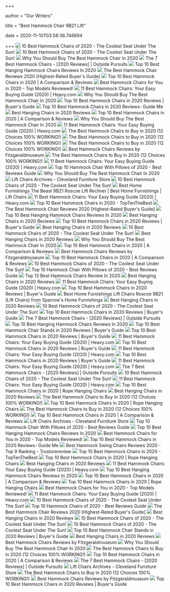 +++
        
author = "Our Writers"
        
title = "Best Hammock Chair 9B21 Lift"
        
date = 2020-11-10T03:58:36.748894
        
+++
[ ![](https://aguidepro.com/wp-content/uploads/2019/07/Best-Choice-Products-Deluxe-Padded-Cotton-Hammock-Hanging-Chair.jpg)](https://aguidepro.com/wp-content/uploads/2019/07/Best-Choice-Products-Deluxe-Padded-Cotton-Hammock-Hanging-Chair.jpg) 10 Best Hammock Chairs of 2020 - The Coolest Seat Under The Sun!
[ ![](https://m.media-amazon.com/images/I/41vqcxEUIzL.jpg)](https://m.media-amazon.com/images/I/41vqcxEUIzL.jpg) 10 Best Hammock Chairs of 2020 - The Coolest Seat Under The Sun!
[ ![](https://images-na.ssl-images-amazon.com/images/I/71iNQpv0XgL._AC_SX466_.jpg)](https://images-na.ssl-images-amazon.com/images/I/71iNQpv0XgL._AC_SX466_.jpg) Why You Should Buy The Best Hammock Chair In 2020
[ ![](https://www.outsidepursuits.com/wp-content/uploads/2020/06/best-hammock-chair.jpg)](https://www.outsidepursuits.com/wp-content/uploads/2020/06/best-hammock-chair.jpg) The 7 Best Hammock Chairs - [2020 Reviews] | Outside Pursuits
[ ![](https://cdn.shortpixel.ai/client/q_glossy,ret_img,w_500,h_330/https://allkitchenpro.com/wp-content/uploads/2020/05/10-Top-10-Best-Hanging-Hammock-Chairs-Reviews.jpg)](https://cdn.shortpixel.ai/client/q_glossy,ret_img,w_500,h_330/https://allkitchenpro.com/wp-content/uploads/2020/05/10-Top-10-Best-Hanging-Hammock-Chairs-Reviews.jpg) Top 10 Best Hanging Hammock Chairs Reviews In 2020
[ ![](https://www.serenityhealth.com/product_images/brand/Sunnydaze_Decor/LY-CHC-TN/MAIN__WB__1.jpg)](https://www.serenityhealth.com/product_images/brand/Sunnydaze_Decor/LY-CHC-TN/MAIN__WB__1.jpg) The Best Hammock Chair Reviews 2020 [Highest-Rated Buyer's Guide]
[ ![](https://trendyreviewed.com/wp-content/uploads/2020/01/Nature-Gear-Swing-Hammock-Chair-683x1024.jpg)](https://trendyreviewed.com/wp-content/uploads/2020/01/Nature-Gear-Swing-Hammock-Chair-683x1024.jpg) Top 10 Best Hammock Chairs in 2020 | A Comparison & Reviews
[ ![](https://outdoorexpart.com/wp-content/uploads/2020/01/Greenstell-Caribbean-Hammock-Chair.jpg)](https://outdoorexpart.com/wp-content/uploads/2020/01/Greenstell-Caribbean-Hammock-Chair.jpg) Best Hammock Chairs for You in 2020 - Top Models Reviewed!
[ ![](https://heavy.com/wp-content/uploads/2019/02/reclining-hammock-chair.jpg?quality=65&strip=all&w=425)](https://heavy.com/wp-content/uploads/2019/02/reclining-hammock-chair.jpg?quality=65&strip=all&w=425) 11 Best Hammock Chairs: Your Easy Buying Guide (2020) | Heavy.com
[ ![](https://images-na.ssl-images-amazon.com/images/I/816ngLpZOfL._AC_SX425_.jpg)](https://images-na.ssl-images-amazon.com/images/I/816ngLpZOfL._AC_SX425_.jpg) Why You Should Buy The Best Hammock Chair In 2020
[ ![](https://www.easygetproduct.com/wp-content/uploads/2019/09/Top-10-Best-Hammock-Chairs-in-2019-Reviews.jpg)](https://www.easygetproduct.com/wp-content/uploads/2019/09/Top-10-Best-Hammock-Chairs-in-2019-Reviews.jpg) Top 10 Best Hammock Chairs in 2020 Reviews | Buyer's Guide
[ ![](https://680977.smushcdn.com/1901499/wp-content/uploads/2020/05/Hammock-Chair-740x463.jpg?lossy=0&strip=1&webp=1)](https://680977.smushcdn.com/1901499/wp-content/uploads/2020/05/Hammock-Chair-740x463.jpg?lossy=0&strip=1&webp=1) Top 10 Best Hammock Chairs in 2020 Reviews- Guide Me
[ ![](https://awesometoplist.com/wp-content/uploads/2019/11/Best-Choice-Products-Deluxe-Padded-Cotton-Hammock-Hanging-Chair-Indoor-Outdoor-Use-e1572850870522.jpg)](https://awesometoplist.com/wp-content/uploads/2019/11/Best-Choice-Products-Deluxe-Padded-Cotton-Hammock-Hanging-Chair-Indoor-Outdoor-Use-e1572850870522.jpg) Best Hanging Chairs in 2020 Reviews
[ ![](https://trendyreviewed.com/wp-content/uploads/2020/01/Y-STOP-Hanging-Hammock-Chair-1024x1024.jpg)](https://trendyreviewed.com/wp-content/uploads/2020/01/Y-STOP-Hanging-Hammock-Chair-1024x1024.jpg) Top 10 Best Hammock Chairs in 2020 | A Comparison & Reviews
[ ![](https://images-na.ssl-images-amazon.com/images/I/61Ywr34NnSL._AC_SX466_.jpg)](https://images-na.ssl-images-amazon.com/images/I/61Ywr34NnSL._AC_SX466_.jpg) Why You Should Buy The Best Hammock Chair In 2020
[ ![](https://heavy.com/wp-content/uploads/2019/02/high-weight-capacity-hammock-chair.jpg?quality=65&strip=all&w=425)](https://heavy.com/wp-content/uploads/2019/02/high-weight-capacity-hammock-chair.jpg?quality=65&strip=all&w=425) 11 Best Hammock Chairs: Your Easy Buying Guide (2020) | Heavy.com
[ ![](https://images-na.ssl-images-amazon.com/images/I/815x3K46HuL._AC_SX679_.jpg)](https://images-na.ssl-images-amazon.com/images/I/815x3K46HuL._AC_SX679_.jpg) The Best Hammock Chairs to Buy in 2020 (12 Choices 100% WORKING!)
[ ![](https://images-na.ssl-images-amazon.com/images/I/71bfCpVOLFL._AC_SX679_.jpg)](https://images-na.ssl-images-amazon.com/images/I/71bfCpVOLFL._AC_SX679_.jpg) The Best Hammock Chairs to Buy in 2020 (12 Choices 100% WORKING!)
[ ![](https://images-na.ssl-images-amazon.com/images/I/81RItLXi2JL._AC_SX679_.jpg)](https://images-na.ssl-images-amazon.com/images/I/81RItLXi2JL._AC_SX679_.jpg) The Best Hammock Chairs to Buy in 2020 (12 Choices 100% WORKING!)
[ ![](https://fitzgeraldmuseum.net/wp-content/uploads/2017/09/10-2.jpg)](https://fitzgeraldmuseum.net/wp-content/uploads/2017/09/10-2.jpg) Best Hammock Chairs Reviews by Fitzgeraldmuseum
[ ![](https://cdn.stopreset.org/wp-content/uploads/2019/05/best_hammock_chair.jpg)](https://cdn.stopreset.org/wp-content/uploads/2019/05/best_hammock_chair.jpg) The Best Hammock Chairs to Buy in 2020 (12 Choices 100% WORKING!)
[ ![](https://heavy.com/wp-content/uploads/2019/02/best-choice-products-hammock-hanging-chair-air-deluxe.jpg?quality=65&strip=all&w=425)](https://heavy.com/wp-content/uploads/2019/02/best-choice-products-hammock-hanging-chair-air-deluxe.jpg?quality=65&strip=all&w=425) 11 Best Hammock Chairs: Your Easy Buying Guide (2020) | Heavy.com
[ ![](https://m.media-amazon.com/images/I/619In9XJbPL.jpg)](https://m.media-amazon.com/images/I/619In9XJbPL.jpg) Top 10 Hammock Chair With Pillows of 2020 - Best Reviews Guide
[ ![](https://images-na.ssl-images-amazon.com/images/I/71LSRmc1WkL._AC_SX679_.jpg)](https://images-na.ssl-images-amazon.com/images/I/71LSRmc1WkL._AC_SX679_.jpg) Why You Should Buy The Best Hammock Chair In 2020
[ ![](http://www.clevelanddiscountfurniturestore.com/wp-content/uploads/2017/07/9B21_UP-566x566-500x500.jpg)](http://www.clevelanddiscountfurniturestore.com/wp-content/uploads/2017/07/9B21_UP-566x566-500x500.jpg) Lift Chairs Archives - Cleveland Furniture Store
[ ![](https://aguidepro.com/wp-content/uploads/2019/07/CCTRO-Hanging-Rope-Hammock-Chair-Swing-Seat.jpg)](https://aguidepro.com/wp-content/uploads/2019/07/CCTRO-Hanging-Rope-Hammock-Chair-Swing-Seat.jpg) 10 Best Hammock Chairs of 2020 - The Coolest Seat Under The Sun!
[ ![](https://imageresizer.furnituredealer.net/img/remote/images.furnituredealer.net/img/products%2Fbest_home_furnishings%2Fcolor%2Fthe%20beast%20recliners_9b21-b3.jpg?width=878&height=600&scale=both&trim.threshold=80)](https://imageresizer.furnituredealer.net/img/remote/images.furnituredealer.net/img/products%2Fbest_home_furnishings%2Fcolor%2Fthe%20beast%20recliners_9b21-b3.jpg?width=878&height=600&scale=both&trim.threshold=80) Best Home Furnishings The Beast 9B21 Roscoe Lift Recliner | Best Home  Furnishings | Lift Chairs
[ ![](https://heavy.com/wp-content/uploads/2018/03/hammock-chairs.jpg?quality=65&strip=all)](https://heavy.com/wp-content/uploads/2018/03/hammock-chairs.jpg?quality=65&strip=all) 11 Best Hammock Chairs: Your Easy Buying Guide (2020) | Heavy.com
[ ![](https://www.toptenthebest.com/wp-content/uploads/2017/04/9.-Krazy-Outdoors-Mayan-Hammock-Chair-300x286.jpeg)](https://www.toptenthebest.com/wp-content/uploads/2017/04/9.-Krazy-Outdoors-Mayan-Hammock-Chair-300x286.jpeg) Top 10 Best Hammock Chairs in 2020 - TopTenTheBest
[ ![](https://royalhammockheadquarters.com/wp-content/uploads/2018/06/The-Most-In-Depth-Guide-to-Hammock-Chairs-in-2018.jpg)](https://royalhammockheadquarters.com/wp-content/uploads/2018/06/The-Most-In-Depth-Guide-to-Hammock-Chairs-in-2018.jpg) The Best Hammock Chair Reviews 2020 [Highest-Rated Buyer's Guide]
[ ![](https://cdn.shortpixel.ai/client/q_glossy,ret_img,w_500,h_330/https://allkitchenpro.com/wp-content/uploads/2020/05/8-Top-10-Best-Hanging-Hammock-Chairs-Reviews.jpg)](https://cdn.shortpixel.ai/client/q_glossy,ret_img,w_500,h_330/https://allkitchenpro.com/wp-content/uploads/2020/05/8-Top-10-Best-Hanging-Hammock-Chairs-Reviews.jpg) Top 10 Best Hanging Hammock Chairs Reviews In 2020
[ ![](https://m.media-amazon.com/images/I/41UXPTfaBGL._SL160_.jpg)](https://m.media-amazon.com/images/I/41UXPTfaBGL._SL160_.jpg) Best Hanging Chairs in 2020 Reviews
[ ![](https://www.easygetproduct.com/wp-content/uploads/2019/09/8.-Caromy-Hammock-Chair-Macrame-Swing-265-LBS-300x300.jpg)](https://www.easygetproduct.com/wp-content/uploads/2019/09/8.-Caromy-Hammock-Chair-Macrame-Swing-265-LBS-300x300.jpg) Top 10 Best Hammock Chairs in 2020 Reviews | Buyer's Guide
[ ![](https://awesometoplist.com/wp-content/uploads/2019/11/Large-Brazilian-Hammock-Chair-by-Hammock-Sky-e1572851558475.jpg)](https://awesometoplist.com/wp-content/uploads/2019/11/Large-Brazilian-Hammock-Chair-by-Hammock-Sky-e1572851558475.jpg) Best Hanging Chairs in 2020 Reviews
[ ![](https://aguidepro.com/wp-content/uploads/2019/07/Caribbean-Hammocks-Large-Chair..jpg)](https://aguidepro.com/wp-content/uploads/2019/07/Caribbean-Hammocks-Large-Chair..jpg) 10 Best Hammock Chairs of 2020 - The Coolest Seat Under The Sun!
[ ![](https://awesometoplist.com/wp-content/uploads/2019/11/Chihee-Hammock-Chair-Large-Hammock-Chair-Relax-Hanging-Swing-Chair-Cotton-Weave-1-e1572851329974.jpg)](https://awesometoplist.com/wp-content/uploads/2019/11/Chihee-Hammock-Chair-Large-Hammock-Chair-Relax-Hanging-Swing-Chair-Cotton-Weave-1-e1572851329974.jpg) Best Hanging Chairs in 2020 Reviews
[ ![](https://images-na.ssl-images-amazon.com/images/I/61vvphfmb2L._AC_SX466_.jpg)](https://images-na.ssl-images-amazon.com/images/I/61vvphfmb2L._AC_SX466_.jpg) Why You Should Buy The Best Hammock Chair In 2020
[ ![](https://trendyreviewed.com/wp-content/uploads/2020/01/Hammock-Chair-by-E-EVERKING-1024x1024.jpg)](https://trendyreviewed.com/wp-content/uploads/2020/01/Hammock-Chair-by-E-EVERKING-1024x1024.jpg) Top 10 Best Hammock Chairs in 2020 | A Comparison & Reviews
[ ![](https://fitzgeraldmuseum.net/wp-content/uploads/2017/09/8-2.jpg)](https://fitzgeraldmuseum.net/wp-content/uploads/2017/09/8-2.jpg) Best Hammock Chairs Reviews by Fitzgeraldmuseum
[ ![](https://trendyreviewed.com/wp-content/uploads/2020/01/Hammock-Sky-XXL-Swing-Hammock-Chair-1024x995.jpg)](https://trendyreviewed.com/wp-content/uploads/2020/01/Hammock-Sky-XXL-Swing-Hammock-Chair-1024x995.jpg) Top 10 Best Hammock Chairs in 2020 | A Comparison & Reviews
[ ![](https://aguidepro.com/wp-content/uploads/2019/07/Blissun-Hanging-Hammock-Chair.jpg)](https://aguidepro.com/wp-content/uploads/2019/07/Blissun-Hanging-Hammock-Chair.jpg) 10 Best Hammock Chairs of 2020 - The Coolest Seat Under The Sun!
[ ![](https://m.media-amazon.com/images/I/41-8c3PUC0L.jpg)](https://m.media-amazon.com/images/I/41-8c3PUC0L.jpg) Top 10 Hammock Chair With Pillows of 2020 - Best Reviews Guide
[ ![](https://industryears.com/wp-content/uploads/2019/05/Hammock-Chairs.jpg)](https://industryears.com/wp-content/uploads/2019/05/Hammock-Chairs.jpg) Top 13 Best Hammock Chairs Review In 2020
[ ![](https://awesometoplist.com/wp-content/uploads/2019/11/X-cosrack-Hammock-Chair-with-Lights-e1572850835659.jpg)](https://awesometoplist.com/wp-content/uploads/2019/11/X-cosrack-Hammock-Chair-with-Lights-e1572850835659.jpg) Best Hanging Chairs in 2020 Reviews
[ ![](https://heavy.com/wp-content/uploads/2019/02/macrame-hammock-chair.jpg?quality=65&strip=all&w=425)](https://heavy.com/wp-content/uploads/2019/02/macrame-hammock-chair.jpg?quality=65&strip=all&w=425) 11 Best Hammock Chairs: Your Easy Buying Guide (2020) | Heavy.com
[ ![](https://www.easygetproduct.com/wp-content/uploads/2019/09/9.-Patio-Watcher-Hammock-Chair-Hanging-Rope-2-Cushions-and-Hardware-300x300.jpg)](https://www.easygetproduct.com/wp-content/uploads/2019/09/9.-Patio-Watcher-Hammock-Chair-Hanging-Rope-2-Cushions-and-Hardware-300x300.jpg) Top 10 Best Hammock Chairs in 2020 Reviews | Buyer's Guide
[ ![](https://imgres.tailbase.com/rzdimg/prods/800/240326_1.jpg)](https://imgres.tailbase.com/rzdimg/prods/800/240326_1.jpg) Best Home Furnishings Lift Chairs Roscoe 9B21 (Lift Chairs) from Sparrow's  Home Furnishings
[ ![](https://awesometoplist.com/wp-content/uploads/2019/11/Chihee-Hammock-Chair-Large-Hammock-Chair-Relax-Hanging-Swing-Chair-Cotton-Weave-e1572850955192.jpg)](https://awesometoplist.com/wp-content/uploads/2019/11/Chihee-Hammock-Chair-Large-Hammock-Chair-Relax-Hanging-Swing-Chair-Cotton-Weave-e1572850955192.jpg) Best Hanging Chairs in 2020 Reviews
[ ![](https://aguidepro.com/wp-content/uploads/2019/07/Hammock-Sky-Large-Brazilian-Hammock-Chair-768x1024.jpg)](https://aguidepro.com/wp-content/uploads/2019/07/Hammock-Sky-Large-Brazilian-Hammock-Chair-768x1024.jpg) 10 Best Hammock Chairs of 2020 - The Coolest Seat Under The Sun!
[ ![](https://www.easygetproduct.com/wp-content/uploads/2019/09/4.-Sorbus-Hanging-Hammock-Chair-Swing-300x300.jpg)](https://www.easygetproduct.com/wp-content/uploads/2019/09/4.-Sorbus-Hanging-Hammock-Chair-Swing-300x300.jpg) Top 10 Best Hammock Chairs in 2020 Reviews | Buyer's Guide
[ ![](https://2or2n61eranl2ilm943t35jn-wpengine.netdna-ssl.com/wp-content/uploads/2020/06/best-hammock-swing-chair.jpg)](https://2or2n61eranl2ilm943t35jn-wpengine.netdna-ssl.com/wp-content/uploads/2020/06/best-hammock-swing-chair.jpg) The 7 Best Hammock Chairs - [2020 Reviews] | Outside Pursuits
[ ![](https://cdn.shortpixel.ai/client/q_glossy,ret_img,w_500,h_330/https://allkitchenpro.com/wp-content/uploads/2020/05/6-Top-10-Best-Hanging-Hammock-Chairs-Reviews.jpg)](https://cdn.shortpixel.ai/client/q_glossy,ret_img,w_500,h_330/https://allkitchenpro.com/wp-content/uploads/2020/05/6-Top-10-Best-Hanging-Hammock-Chairs-Reviews.jpg) Top 10 Best Hanging Hammock Chairs Reviews In 2020
[ ![](https://www.tentopproduct.com/wp-content/uploads/2019/09/hammock-chair-stands.jpg)](https://www.tentopproduct.com/wp-content/uploads/2019/09/hammock-chair-stands.jpg) Top 10 Best Hammock Chair Stands in 2020 Reviews | Buyer's Guide
[ ![](https://www.easygetproduct.com/wp-content/uploads/2019/09/7.-KINDEN-Hammock-Chair-300x300.jpg)](https://www.easygetproduct.com/wp-content/uploads/2019/09/7.-KINDEN-Hammock-Chair-300x300.jpg) Top 10 Best Hammock Chairs in 2020 Reviews | Buyer's Guide
[ ![](https://heavy.com/wp-content/uploads/2019/02/patio-hammock-chair-with-sunshade.jpg?quality=65&strip=all&w=425)](https://heavy.com/wp-content/uploads/2019/02/patio-hammock-chair-with-sunshade.jpg?quality=65&strip=all&w=425) 11 Best Hammock Chairs: Your Easy Buying Guide (2020) | Heavy.com
[ ![](https://www.easygetproduct.com/wp-content/uploads/2019/09/5.-WBHome-Hammock-Swing-Chair-with-Two-Seat-Cushions-300x300.jpg)](https://www.easygetproduct.com/wp-content/uploads/2019/09/5.-WBHome-Hammock-Swing-Chair-with-Two-Seat-Cushions-300x300.jpg) Top 10 Best Hammock Chairs in 2020 Reviews | Buyer's Guide
[ ![](https://heavy.com/wp-content/uploads/2018/03/sorbus-hammock-chair-seat.jpg?quality=65&strip=all&w=425)](https://heavy.com/wp-content/uploads/2018/03/sorbus-hammock-chair-seat.jpg?quality=65&strip=all&w=425) 11 Best Hammock Chairs: Your Easy Buying Guide (2020) | Heavy.com
[ ![](https://www.easygetproduct.com/wp-content/uploads/2019/09/10.-Giantex-Hammock-Chair-350LBS-Hanging-Chair-with-Tassels-300x300.jpg)](https://www.easygetproduct.com/wp-content/uploads/2019/09/10.-Giantex-Hammock-Chair-350LBS-Hanging-Chair-with-Tassels-300x300.jpg) Top 10 Best Hammock Chairs in 2020 Reviews | Buyer's Guide
[ ![](https://heavy.com/wp-content/uploads/2018/03/caribbean-hammocks-soft-spun-chair-with-footrest.jpg?quality=65&strip=all&w=425)](https://heavy.com/wp-content/uploads/2018/03/caribbean-hammocks-soft-spun-chair-with-footrest.jpg?quality=65&strip=all&w=425) 11 Best Hammock Chairs: Your Easy Buying Guide (2020) | Heavy.com
[ ![](https://2or2n61eranl2ilm943t35jn-wpengine.netdna-ssl.com/wp-content/uploads/2020/06/418KxKTuRJL.jpg)](https://2or2n61eranl2ilm943t35jn-wpengine.netdna-ssl.com/wp-content/uploads/2020/06/418KxKTuRJL.jpg) The 7 Best Hammock Chairs - [2020 Reviews] | Outside Pursuits
[ ![](https://aguidepro.com/wp-content/uploads/2019/07/Caribbean-Hammocks-Large-Chair-1024x1024.jpg)](https://aguidepro.com/wp-content/uploads/2019/07/Caribbean-Hammocks-Large-Chair-1024x1024.jpg) 10 Best Hammock Chairs of 2020 - The Coolest Seat Under The Sun!
[ ![](https://heavy.com/wp-content/uploads/2019/02/bormart-hammock-chair.jpg?quality=65&strip=all&w=425)](https://heavy.com/wp-content/uploads/2019/02/bormart-hammock-chair.jpg?quality=65&strip=all&w=425) 11 Best Hammock Chairs: Your Easy Buying Guide (2020) | Heavy.com
[ ![](https://wordpress-331093-1015912.cloudwaysapps.com/wp-content/uploads/2019/09/1.-Large-Brazilian-Hammock-Chair-300x300.jpg)](https://wordpress-331093-1015912.cloudwaysapps.com/wp-content/uploads/2019/09/1.-Large-Brazilian-Hammock-Chair-300x300.jpg) Top 10 Best Hammock Chairs in 2020 | Rope Hanging Chairs
[ ![](https://awesometoplist.com/wp-content/uploads/2019/11/LAZZO-Hammock-Chair-Hanging-Knitted-Mesh-Polyester-Rope-Macrame-Swing-e1572851029518.jpg)](https://awesometoplist.com/wp-content/uploads/2019/11/LAZZO-Hammock-Chair-Hanging-Knitted-Mesh-Polyester-Rope-Macrame-Swing-e1572851029518.jpg) Best Hanging Chairs in 2020 Reviews
[ ![](https://images-na.ssl-images-amazon.com/images/I/81SP0pBaN6L._AC_SX679_.jpg)](https://images-na.ssl-images-amazon.com/images/I/81SP0pBaN6L._AC_SX679_.jpg) The Best Hammock Chairs to Buy in 2020 (12 Choices 100% WORKING!)
[ ![](https://m.media-amazon.com/images/I/51bVB24er6L._SL160_.jpg)](https://m.media-amazon.com/images/I/51bVB24er6L._SL160_.jpg) Top 10 Best Hammock Chairs in 2020 | Rope Hanging Chairs
[ ![](https://images-na.ssl-images-amazon.com/images/I/71S8km0CuLL._AC_SX679_.jpg)](https://images-na.ssl-images-amazon.com/images/I/71S8km0CuLL._AC_SX679_.jpg) The Best Hammock Chairs to Buy in 2020 (12 Choices 100% WORKING!)
[ ![](https://trendyreviewed.com/wp-content/uploads/2020/01/Chair-Swing-Hammock-Chair-by-Sorbus-1024x1024.jpg)](https://trendyreviewed.com/wp-content/uploads/2020/01/Chair-Swing-Hammock-Chair-by-Sorbus-1024x1024.jpg) Top 10 Best Hammock Chairs in 2020 | A Comparison & Reviews
[ ![](http://www.clevelanddiscountfurniturestore.com/wp-content/uploads/2017/07/10901-12-T107-668-UP1.jpg)](http://www.clevelanddiscountfurniturestore.com/wp-content/uploads/2017/07/10901-12-T107-668-UP1.jpg) Lift Chairs Archives - Cleveland Furniture Store
[ ![](https://m.media-amazon.com/images/I/41TDOAbgUnL.jpg)](https://m.media-amazon.com/images/I/41TDOAbgUnL.jpg) Top 10 Hammock Chair With Pillows of 2020 - Best Reviews Guide
[ ![](https://allkitchenpro.com/wp-content/uploads/2020/05/1-Top-10-Best-Hanging-Hammock-Chairs-Reviews-1.jpg)](https://allkitchenpro.com/wp-content/uploads/2020/05/1-Top-10-Best-Hanging-Hammock-Chairs-Reviews-1.jpg) Top 10 Best Hanging Hammock Chairs Reviews In 2020
[ ![](https://outdoorexpart.com/wp-content/uploads/2020/01/Y-STOP-Hammock-Chair-Hanging-Rope-Swing.jpg)](https://outdoorexpart.com/wp-content/uploads/2020/01/Y-STOP-Hammock-Chair-Hanging-Rope-Swing.jpg) Best Hammock Chairs for You in 2020 - Top Models Reviewed!
[ ![](https://680977.smushcdn.com/1901499/wp-content/uploads/2020/05/4.-E-EVERKING-Hammock-Chair-400x400.jpg?lossy=0&strip=1&webp=1)](https://680977.smushcdn.com/1901499/wp-content/uploads/2020/05/4.-E-EVERKING-Hammock-Chair-400x400.jpg?lossy=0&strip=1&webp=1) Top 10 Best Hammock Chairs in 2020 Reviews- Guide Me
[ ![](https://trustorereview.com/wp-content/uploads/2018/06/Top-Best-Hammock-Swing-Chair-Reviews.jpg)](https://trustorereview.com/wp-content/uploads/2018/06/Top-Best-Hammock-Swing-Chair-Reviews.jpg)  Best Hammock Swing Chairs Reviews 2020 - Top 9 Ranking - Trustorereview
[ ![](https://www.toptenthebest.com/wp-content/uploads/2017/04/1.-Caribbean-Hammocks-Polyester-Hanging-Chair.jpeg)](https://www.toptenthebest.com/wp-content/uploads/2017/04/1.-Caribbean-Hammocks-Polyester-Hanging-Chair.jpeg) Top 10 Best Hammock Chairs in 2020 - TopTenTheBest
[ ![](https://wordpress-331093-1015912.cloudwaysapps.com/wp-content/uploads/2019/09/7.-E-EVERKING-Hammock-Chair-300x300.jpg)](https://wordpress-331093-1015912.cloudwaysapps.com/wp-content/uploads/2019/09/7.-E-EVERKING-Hammock-Chair-300x300.jpg) Top 10 Best Hammock Chairs in 2020 | Rope Hanging Chairs
[ ![](https://awesometoplist.com/wp-content/uploads/2019/11/Hanging-Hammock-Chair-Macrame-Swing-White-e1572851075467.jpg)](https://awesometoplist.com/wp-content/uploads/2019/11/Hanging-Hammock-Chair-Macrame-Swing-White-e1572851075467.jpg) Best Hanging Chairs in 2020 Reviews
[ ![](https://heavy.com/wp-content/uploads/2018/03/hammock-sky-xxl-hammock-chair-swing.jpg?quality=65&strip=all&w=425)](https://heavy.com/wp-content/uploads/2018/03/hammock-sky-xxl-hammock-chair-swing.jpg?quality=65&strip=all&w=425) 11 Best Hammock Chairs: Your Easy Buying Guide (2020) | Heavy.com
[ ![](https://cdn.shortpixel.ai/client/q_glossy,ret_img,w_500,h_330/https://allkitchenpro.com/wp-content/uploads/2020/05/5-Top-10-Best-Hanging-Hammock-Chairs-Reviews.jpg)](https://cdn.shortpixel.ai/client/q_glossy,ret_img,w_500,h_330/https://allkitchenpro.com/wp-content/uploads/2020/05/5-Top-10-Best-Hanging-Hammock-Chairs-Reviews.jpg) Top 10 Best Hanging Hammock Chairs Reviews In 2020
[ ![](https://trendyreviewed.com/wp-content/uploads/2020/01/CCTRO-Hanging-Hammock-Chair-904x1024.jpg)](https://trendyreviewed.com/wp-content/uploads/2020/01/CCTRO-Hanging-Hammock-Chair-904x1024.jpg) Top 10 Best Hammock Chairs in 2020 | A Comparison & Reviews
[ ![](https://wordpress-331093-1015912.cloudwaysapps.com/wp-content/uploads/2019/09/3.-CCTRO-Hanging-Rope-Hammock-Chair--300x300.jpg)](https://wordpress-331093-1015912.cloudwaysapps.com/wp-content/uploads/2019/09/3.-CCTRO-Hanging-Rope-Hammock-Chair--300x300.jpg) Top 10 Best Hammock Chairs in 2020 | Rope Hanging Chairs
[ ![](https://outdoorexpart.com/wp-content/uploads/2020/01/LAZZO-Square-Hammock-Chair-Hanging.jpg)](https://outdoorexpart.com/wp-content/uploads/2020/01/LAZZO-Square-Hammock-Chair-Hanging.jpg) Best Hammock Chairs for You in 2020 - Top Models Reviewed!
[ ![](https://heavy.com/wp-content/uploads/2019/02/handmade-rope-hammock-chair.jpg?quality=65&strip=all&w=425)](https://heavy.com/wp-content/uploads/2019/02/handmade-rope-hammock-chair.jpg?quality=65&strip=all&w=425) 11 Best Hammock Chairs: Your Easy Buying Guide (2020) | Heavy.com
[ ![](https://m.media-amazon.com/images/I/41EHrdfnsXL.jpg)](https://m.media-amazon.com/images/I/41EHrdfnsXL.jpg) 10 Best Hammock Chairs of 2020 - The Coolest Seat Under The Sun!
[ ![](https://m.media-amazon.com/images/I/31EgKE0LhJL.jpg)](https://m.media-amazon.com/images/I/31EgKE0LhJL.jpg) Top 10 Hammock Chairs of 2020 - Best Reviews Guide
[ ![](https://www.serenityhealth.com/product_images/brand/Sunnydaze_Decor/WSN-590/MAIN__WB__wsn-590__01.jpg)](https://www.serenityhealth.com/product_images/brand/Sunnydaze_Decor/WSN-590/MAIN__WB__wsn-590__01.jpg) The Best Hammock Chair Reviews 2020 [Highest-Rated Buyer's Guide]
[ ![](https://awesometoplist.com/wp-content/uploads/2019/11/CCTRO-Hammock-Chair-Macrame-Swing-e1572851242635.jpg)](https://awesometoplist.com/wp-content/uploads/2019/11/CCTRO-Hammock-Chair-Macrame-Swing-e1572851242635.jpg) Best Hanging Chairs in 2020 Reviews
[ ![](https://aguidepro.com/wp-content/uploads/2019/07/Krazy-Outdoors-Mayan-Hammock-Chair-216x300.jpg)](https://aguidepro.com/wp-content/uploads/2019/07/Krazy-Outdoors-Mayan-Hammock-Chair-216x300.jpg) 10 Best Hammock Chairs of 2020 - The Coolest Seat Under The Sun!
[ ![](https://m.media-amazon.com/images/I/41PyLLnqzML.jpg)](https://m.media-amazon.com/images/I/41PyLLnqzML.jpg) 10 Best Hammock Chairs of 2020 - The Coolest Seat Under The Sun!
[ ![](https://wordpress-331093-1015912.cloudwaysapps.com/wp-content/uploads/2019/09/10.-Sondre-Camping-Hammock-Chair-Stands-300x300.jpg)](https://wordpress-331093-1015912.cloudwaysapps.com/wp-content/uploads/2019/09/10.-Sondre-Camping-Hammock-Chair-Stands-300x300.jpg) Top 10 Best Hammock Chair Stands in 2020 Reviews | Buyer's Guide
[ ![](https://awesometoplist.com/wp-content/uploads/2019/11/ENKEEO-Hammock-Chair-Macrame-Swing-e1572851119941.jpg)](https://awesometoplist.com/wp-content/uploads/2019/11/ENKEEO-Hammock-Chair-Macrame-Swing-e1572851119941.jpg) Best Hanging Chairs in 2020 Reviews
[ ![](https://fitzgeraldmuseum.net/wp-content/uploads/2017/09/4-2.jpg)](https://fitzgeraldmuseum.net/wp-content/uploads/2017/09/4-2.jpg) Best Hammock Chairs Reviews by Fitzgeraldmuseum
[ ![](https://images-na.ssl-images-amazon.com/images/I/71u0iGwt31L._AC_SX466_.jpg)](https://images-na.ssl-images-amazon.com/images/I/71u0iGwt31L._AC_SX466_.jpg) Why You Should Buy The Best Hammock Chair In 2020
[ ![](https://cdn.stopreset.org/wp-content/uploads/2019/05/5ce27666323bb.jpg)](https://cdn.stopreset.org/wp-content/uploads/2019/05/5ce27666323bb.jpg) The Best Hammock Chairs to Buy in 2020 (12 Choices 100% WORKING!)
[ ![](https://trendyreviewed.com/wp-content/uploads/2020/01/Large-Hammock-Chair-by-Chihee.jpg)](https://trendyreviewed.com/wp-content/uploads/2020/01/Large-Hammock-Chair-by-Chihee.jpg) Top 10 Best Hammock Chairs in 2020 | A Comparison & Reviews
[ ![](https://2or2n61eranl2ilm943t35jn-wpengine.netdna-ssl.com/wp-content/uploads/2020/06/51H5hnlaL.jpg)](https://2or2n61eranl2ilm943t35jn-wpengine.netdna-ssl.com/wp-content/uploads/2020/06/51H5hnlaL.jpg) The 7 Best Hammock Chairs - [2020 Reviews] | Outside Pursuits
[ ![](http://www.clevelanddiscountfurniturestore.com/wp-content/uploads/2017/07/9MW81L-488x611.jpg)](http://www.clevelanddiscountfurniturestore.com/wp-content/uploads/2017/07/9MW81L-488x611.jpg) Lift Chairs Archives - Cleveland Furniture Store
[ ![](https://m.media-amazon.com/images/I/41BBpPQTiFL.jpg)](https://m.media-amazon.com/images/I/41BBpPQTiFL.jpg) The Best Hammock Chairs to Buy in 2020 (12 Choices 100% WORKING!)
[ ![](https://fitzgeraldmuseum.net/wp-content/uploads/2017/09/3-2.jpg)](https://fitzgeraldmuseum.net/wp-content/uploads/2017/09/3-2.jpg) Best Hammock Chairs Reviews by Fitzgeraldmuseum
[ ![](https://www.easygetproduct.com/wp-content/uploads/2019/09/1.-Ohuhu-Hammock-Chair-100-Cotton-Rope-Swing-with-Soft-Cushion-300x300.jpg)](https://www.easygetproduct.com/wp-content/uploads/2019/09/1.-Ohuhu-Hammock-Chair-100-Cotton-Rope-Swing-with-Soft-Cushion-300x300.jpg) Top 10 Best Hammock Chairs in 2020 Reviews | Buyer's Guide
